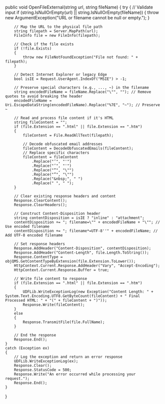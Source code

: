 public void OpenFileExternal(string url, string fileName)
{
    try
    {
        // Validate input
        if (string.IsNullOrEmpty(url) || string.IsNullOrEmpty(fileName))
        {
            throw new ArgumentException("URL or filename cannot be null or empty.");
        }

        // Map the URL to the physical file path
        string filepath = Server.MapPath(url);
        FileInfo file = new FileInfo(filepath);

        // Check if the file exists
        if (!file.Exists)
        {
            throw new FileNotFoundException("File not found: " + filepath);
        }

        // Detect Internet Explorer or legacy Edge
        bool isIE = Request.UserAgent.IndexOf("MSIE") > -1;

        // Preserve special characters (e.g., ..., ~) in the filename
        string encodedFileName = fileName.Replace("\"", ""); // Remove quotes to avoid breaking the header
        encodedFileName = Uri.EscapeDataString(encodedFileName).Replace("%7E", "~"); // Preserve ~

        // Read and process file content if it's HTML
        string fileContent = "";
        if (file.Extension == ".html" || file.Extension == ".htm")
        {
            fileContent = File.ReadAllText(filepath);

            // Decode obfuscated email addresses
            fileContent = DecodeObfuscatedEmails(fileContent);
            // Replace specific characters
            fileContent = fileContent
                .Replace("’", "'")
                .Replace("’", "'")
                .Replace("“", "\"")
                .Replace("”", "\"")
                .Replace("&nbsp;", " ")
                .Replace(" ", " ");
        }

        // Clear existing response headers and content
        Response.ClearContent();
        Response.ClearHeaders();

        // Construct Content-Disposition header
        string contentDisposition = isIE ? "inline" : "attachment";
        contentDisposition += "; filename=\"" + encodedFileName + "\""; // Use encoded filename
        contentDisposition += "; filename*=UTF-8''" + encodedFileName; // Add UTF-8 encoded filename

        // Set response headers
        Response.AddHeader("Content-Disposition", contentDisposition);
        Response.AddHeader("Content-Length", file.Length.ToString());
        Response.ContentType = objQMS.GetContentTypeByExtension(file.Extension.ToLower());
        HttpContext.Current.Response.AddHeader("Vary", "Accept-Encoding");
        HttpContext.Current.Response.Buffer = true;

        // Write file content to response
        if (file.Extension == ".html" || file.Extension == ".htm")
        {
            UDFLib.WriteExceptionLog(new Exception("Content Length: " + System.Text.Encoding.UTF8.GetByteCount(fileContent) + " Final Processed HTML: " + "(" + fileContent + ")"));
            Response.Write(fileContent);
        }
        else
        {
            Response.TransmitFile(file.FullName);
        }

        // End the response
        Response.End();
    }
    catch (Exception ex)
    {
        // Log the exception and return an error response
        UDFLib.WriteExceptionLog(ex);
        Response.Clear();
        Response.StatusCode = 500;
        Response.Write("An error occurred while processing your request.");
        Response.End();
    }
}